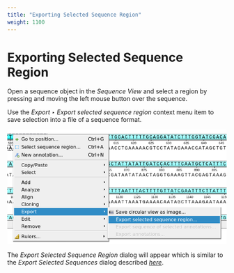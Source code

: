 ```yaml
---
title: "Exporting Selected Sequence Region"
weight: 1100
---
```



# Exporting Selected Sequence Region

Open a sequence object in the _Sequence View_ and select a region by pressing and moving the left mouse button over the sequence.

Use the _Export ‣ Export selected sequence region_ context menu item to save selection into a file of a sequence format.


![](/images/65929440/65929441.png)

The _Export Selected Sequence Region_ dialog will appear which is similar to the _Export Selected Sequences_ dialog described [_here_](exporting-sequences-to-sequence-format.md).
